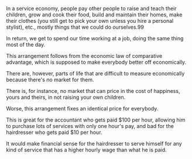 In  a  service  economy,  people  pay  other  people  to  raise  and  teach  their children, grow and cook their food, build and maintain their homes, make their clothes  (you  still  get  to  pick  your  own  unless  you  hire  a  personal  stylist),  etc., mostly things that we could do ourselves.99 

In return, we get to spend our time working  at  a  job,  doing  the  same  thing  most  of  the  day.

This  arrangement follows from the economic law of comparative advantage, which is supposed to make  everybody  better  off  economically.

There  are,  however,  parts  of  life  that are difficult to measure economically because there's no market for them.

There is,  for  instance,  no  market  that  can  price  in  the  cost  of  happiness,  yours  and theirs,  in  not  raising  your  own  children.

Worse,  this  arrangement  fixes  an identical price for everybody.

This is great for the accountant who gets paid $100 per hour, allowing him to purchase lots of services with only one hour's pay, and bad  for  the  hairdresser  who  gets  paid  $10  per  hour.

It  would  make  financial sense for the hairdresser to serve himself for any kind of service that has a higher hourly wage than what he is paid.


